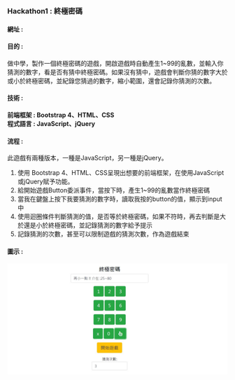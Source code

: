 ### Hackathon1 : 終極密碼  
#### 網址 :   
#### 目的 :   
做中學，製作一個終極密碼的遊戲，開啟遊戲時自動產生1~99的亂數，並輸入你猜測的數字，看是否有猜中終極密碼。如果沒有猜中，遊戲會判斷你猜的數字大於或小於終極密碼，並紀錄您猜過的數字，縮小範圍，還會記錄你猜測的次數。  
#### 技術 :  
**前端框架 : Bootstrap 4、HTML、CSS**  
**程式語言 : JavaScript、jQuery**  
#### 流程 : 
此遊戲有兩種版本，一種是JavaScript，另一種是jQuery。  
1. 使用 Bootstrap 4、HTML、CSS呈現出想要的前端框架，在使用JavaScript或jQuery賦予功能。
2. 給開始遊戲Button委派事件，當按下時，產生1~99的亂數當作終極密碼
3. 當我在鍵盤上按下我要猜測的數字時，讀取我按的button的值，顯示到input中
4. 使用迴圈條件判斷猜測的值，是否等於終極密碼，如果不符時，再去判斷是大於還是小於終極密碼，並記錄猜測的數字給予提示
5. 記錄猜測的次數，甚至可以限制遊戲的猜測次數，作為遊戲結束  
#### 圖示 :  
![Foo](https://github.com/EddieSung123/front-end/blob/master/image/number.JPG?raw=true)







